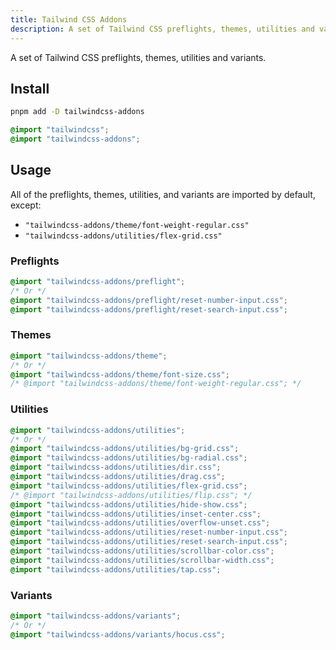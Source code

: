 ```yaml
---
title: Tailwind CSS Addons
description: A set of Tailwind CSS preflights, themes, utilities and variants.
---
```


A set of Tailwind CSS preflights, themes, utilities and variants.

## Install

```bash
pnpm add -D tailwindcss-addons
```

```css
@import "tailwindcss";
@import "tailwindcss-addons";
```

## Usage

All of the preflights, themes, utilities, and variants are imported by default, except:

- `"tailwindcss-addons/theme/font-weight-regular.css"`
- `"tailwindcss-addons/utilities/flex-grid.css"`

### Preflights

```css
@import "tailwindcss-addons/preflight";
/* Or */
@import "tailwindcss-addons/preflight/reset-number-input.css";
@import "tailwindcss-addons/preflight/reset-search-input.css";
```

### Themes

```css
@import "tailwindcss-addons/theme";
/* Or */
@import "tailwindcss-addons/theme/font-size.css";
/* @import "tailwindcss-addons/theme/font-weight-regular.css"; */
```

### Utilities

```css
@import "tailwindcss-addons/utilities";
/* Or */
@import "tailwindcss-addons/utilities/bg-grid.css";
@import "tailwindcss-addons/utilities/bg-radial.css";
@import "tailwindcss-addons/utilities/dir.css";
@import "tailwindcss-addons/utilities/drag.css";
@import "tailwindcss-addons/utilities/flex-grid.css";
/* @import "tailwindcss-addons/utilities/flip.css"; */
@import "tailwindcss-addons/utilities/hide-show.css";
@import "tailwindcss-addons/utilities/inset-center.css";
@import "tailwindcss-addons/utilities/overflow-unset.css";
@import "tailwindcss-addons/utilities/reset-number-input.css";
@import "tailwindcss-addons/utilities/reset-search-input.css";
@import "tailwindcss-addons/utilities/scrollbar-color.css";
@import "tailwindcss-addons/utilities/scrollbar-width.css";
@import "tailwindcss-addons/utilities/tap.css";
```

### Variants

```css
@import "tailwindcss-addons/variants";
/* Or */
@import "tailwindcss-addons/variants/hocus.css";
```
